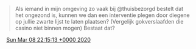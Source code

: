 > Als iemand in mijn omgeving zo vaak bij @thuisbezorgd bestelt dat het ongezond is, kunnen we dan een interventie plegen door diegene op jullie zwarte lijst te laten plaatsen? \(Vergelijk gokverslaafden die casino niet binnen mogen\) Bestaat dat?

<img src="../../media/tweet.ico" width="12" /> [Sun Mar 08 22:15:13 +0000 2020](https://twitter.com/DromerDenker/status/1236777518801334273)